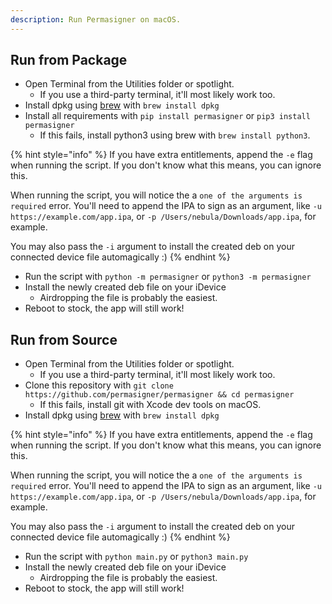 ```yaml
---
description: Run Permasigner on macOS.
---
```


## Run from Package

* Open Terminal from the Utilities folder or spotlight.
   * If you use a third-party terminal, it'll most likely work too.
* Install dpkg using [brew](https://brew.sh) with `brew install dpkg`
* Install all requirements with `pip install permasigner` or `pip3 install permasigner`
    * If this fails, install python3 using brew with `brew install python3`.

{% hint style="info" %}
If you have extra entitlements, append the `-e` flag when running the script. If you don't know what this means, you can ignore this.

When running the script, you will notice the a `one of the arguments is required` error. You'll need to append the IPA to sign as an argument, like `-u https://example.com/app.ipa`, or `-p /Users/nebula/Downloads/app.ipa`, for example.

You may also pass the `-i` argument to install the created deb on your connected device file automagically :)
{% endhint %}

* Run the script with `python -m permasigner` or `python3 -m permasigner`
* Install the newly created deb file on your iDevice
    * Airdropping the file is probably the easiest.
* Reboot to stock, the app will still work!

## Run from Source

* Open Terminal from the Utilities folder or spotlight.
    * If you use a third-party terminal, it'll most likely work too.
* Clone this repository with `git clone https://github.com/permasigner/permasigner && cd permasigner`
    * If this fails, install git with Xcode dev tools on macOS.
* Install dpkg using [brew](https://brew.sh) with `brew install dpkg`

{% hint style="info" %}
If you have extra entitlements, append the `-e` flag when running the script. If you don't know what this means, you can ignore this.

When running the script, you will notice the a `one of the arguments is required` error. You'll need to append the IPA to sign as an argument, like `-u https://example.com/app.ipa`, or `-p /Users/nebula/Downloads/app.ipa`, for example.

You may also pass the `-i` argument to install the created deb on your connected device file automagically :)
{% endhint %}

* Run the script with `python main.py` or `python3 main.py`
* Install the newly created deb file on your iDevice
    * Airdropping the file is probably the easiest.
* Reboot to stock, the app will still work!

